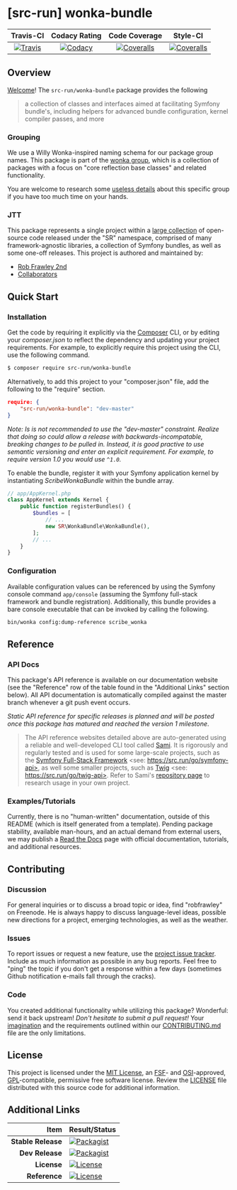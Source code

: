 
# [src-run] wonka-bundle

|       Travis-CI        |      Codacy Rating      |      Code Coverage      |        Style-CI         |
|:----------------------:|:-----------------------:|:-----------------------:|:-----------------------:|
| [![Travis](https://src.run/wonka-bundle/travis.svg)](https://src.run/wonka-bundle/travis) | [![Codacy](https://src.run/wonka-bundle/codacy.svg)](https://src.run/wonka-bundle/codacy) | [![Coveralls](https://src.run/wonka-bundle/coveralls.svg)](https://src.run/wonka-bundle/coveralls) | [![Coveralls](https://src.run/wonka-bundle/styleci.svg)](https://src.run/wonka-bundle/styleci) |


## Overview

[Welcome](https://src.run/go/readme_welcome)!
The `src-run/wonka-bundle` package provides the following

> a collection of classes and interfaces aimed at facilitating Symfony bundle's, including helpers for advanced bundle configuration, kernel compiler passes, and more

### Grouping

We use a Willy Wonka-inspired naming schema for our package group names. This package is part of the
[wonka group](https://src.run/wonka-bundle/group), which is a collection of packages with a focus
on "core reflection base classes" and related functionality.

You are welcome to research some [useless details](https://src.run/wonka-bundle/group_explanation)
about this specific group if you have too much time on your hands.

### JTT

This package represents a single project within a [large collection](https://src.run/go/explore) of open-source code
released under the "SR" namespace, comprised of many framework-agnostic libraries, a collection of Symfony bundles, as
well as some one-off releases. This project is authored and maintained by:

- [Rob Frawley 2nd](https://src.run/rmf)
- [Collaborators](https://src.run/wonka-bundle/github_collaborators)


## Quick Start

### Installation

Get the code by requiring it explicitly via the [Composer](https://getcomposer.com) CLI, or by editing your
*composer.json* to reflect the dependency and updating your project requirements. For example, to explicitly require
this project using the CLI, use the following command.

```bash
$ composer require src-run/wonka-bundle
```

Alternatively, to add this project to your "composer.json" file, add the following to the "require" section.

```json
require: {
	"src-run/wonka-bundle": "dev-master"
}
```

*Note: Is is not recommended to use the "dev-master" constraint. Realize that doing so could allow a release with
backwards-incompatable, breaking changes to be pulled in. Instead, it is good practive to use semantic versioning and
enter an explicit requirement. For example, to require version 1.0 you would use `^1.0`.*

To enable the bundle, register it with your Symfony application kernel by
instantiating *ScribeWonkaBundle* within the bundle array.

```php
// app/AppKernel.php
class AppKernel extends Kernel {
    public function registerBundles() {
        $bundles = [
            // ...
            new SR\WonkaBundle\WonkaBundle(),
        ];
        // ...
    }
}
```

### Configuration

Available configuration values can be referenced by using the Symfony console command
`app/console` (assuming the Symfony full-stack framework and bundle registration).
Additionally, this bundle provides a bare console executable that can be invoked by calling
the following.

```bash
bin/wonka config:dump-reference scribe_wonka
```


## Reference

### API Docs

This package's API reference is available on our documentation website (see the "Reference" row of the table found in
the "Additional Links" section below). All API documentation is automatically compiled against the master branch
whenever a git push event occurs.

*Static API reference for specific releases is planned and will be posted once this package has matured and reached
the version 1 milestone*.

> The API reference websites detailed above are auto-generated using a reliable and well-developed CLI tool called
> [Sami](https://src.run/go/sami). It is rigorously and regularly tested and is used for some large-scale projects, such
> as the [Symfony Full-Stack Framework](https://src.run/go/symfony) <see: https://src.run/go/symfony-api>, as well some
> smaller projects, such as [Twig](https://src.run/go/sami-twig) <see: https://src.run/go/twig-api>. Refer to Sami's
> [repository page](https://src.run/go/sami) to research usage in your own project.

### Examples/Tutorials

Currently, there is no "human-written" documentation, outside of this README (which is itself generated from a
template). Pending package stability, available man-hours, and an actual demand from external users, we may publish
a [Read the Docs](https://src.run/go/rtd) page with official documentation, tutorials, and additional resources.


## Contributing

### Discussion

For general inquiries or to discuss a broad topic or idea, find "robfrawley" on Freenode. He is always happy to 
discuss language-level ideas, possible new directions for a project, emerging technologies, as well as the weather.

### Issues

To report issues or request a new feature, use the [project issue tracker](https://src.run/wonka-bundle/github_issues).
Include as much information as possible in any bug reports. Feel free to "ping" the topic if you don't get a response
within a few days (sometimes Github notification e-mails fall through the cracks).

### Code

You created additional functionality while utilizing this package? Wonderful: send it back upstream! *Don't hesitate to
submit a pull request!* Your [imagination](https://src.run/go/readme_imagination) and the requirements outlined within
our [CONTRIBUTING.md](https://src.run/wonka-bundle/contributing) file are the only limitations.


## License

This project is licensed under the [MIT License](https://src.run/go/mit), an [FSF](https://src.run/go/fsf)- and 
[OSI](https://src.run/go/osi)-approved, [GPL](https://src.run/go/gpl)-compatible, permissive free software license.
Review the [LICENSE](https://src.run/wonka-bundle/license) file distributed with this source code for additional
information.


## Additional Links

| Item               | Result/Status                                                                                                      |
|-------------------:|:-------------------------------------------------------------------------------------------------------------------|
| __Stable Release__ | [![Packagist](https://src.run/wonka-bundle/packagist.svg)](https://src.run/wonka-bundle/packagist)     |
| __Dev Release__    | [![Packagist](https://src.run/wonka-bundle/packagist_pre.svg)](https://src.run/wonka-bundle/packagist) |
| __License__        | [![License](https://src.run/wonka-bundle/license.svg)](https://src.run/wonka-bundle/license)           |
| __Reference__      | [![License](https://src.run/wonka-bundle/api.svg)](https://src.run/wonka-bundle/api)                   |

